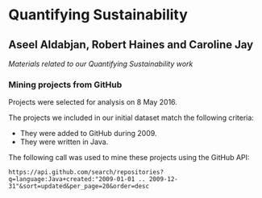 # Quantifying Sustainability

## Aseel Aldabjan, Robert Haines and Caroline Jay

*Materials related to our Quantifying Sustainability work*

### Mining projects from GitHub

Projects were selected for analysis on 8 May 2016.

The projects we included in our initial dataset match the following criteria:
* They were added to GitHub during 2009.
* They were written in Java.

The following call was used to mine these projects using the GitHub API:

```
https://api.github.com/search/repositories?q=language:Java+created:"2009-01-01 .. 2009-12-31"&sort=updated&per_page=20&order=desc
```
